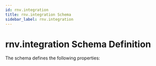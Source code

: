 ```yaml
---
id: rnv.integration
title: rnv.integration Schema
sidebar_label: rnv.integration
---
```


# rnv.integration Schema Definition

The schema defines the following properties:
